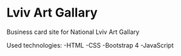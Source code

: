 # Lviv Art Gallary
Business card site for National Lviv Art Gallary

Used technologies:
-HTML
-CSS
-Bootstrap 4
-JavaScript
